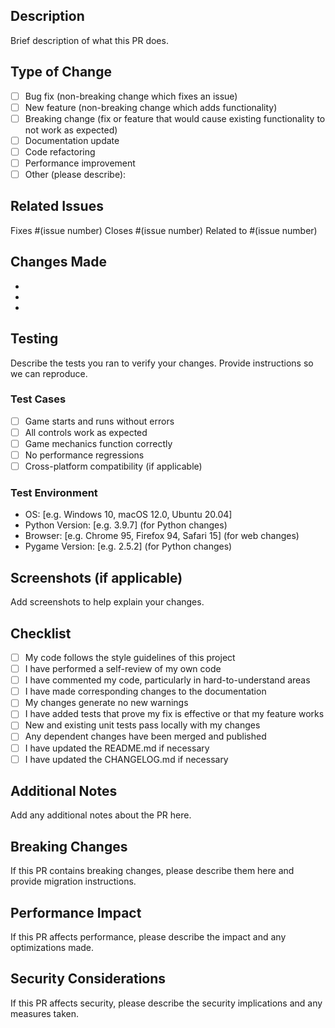 ## Description
Brief description of what this PR does.

## Type of Change
- [ ] Bug fix (non-breaking change which fixes an issue)
- [ ] New feature (non-breaking change which adds functionality)
- [ ] Breaking change (fix or feature that would cause existing functionality to not work as expected)
- [ ] Documentation update
- [ ] Code refactoring
- [ ] Performance improvement
- [ ] Other (please describe):

## Related Issues
Fixes #(issue number)
Closes #(issue number)
Related to #(issue number)

## Changes Made
- 
- 
- 

## Testing
Describe the tests you ran to verify your changes. Provide instructions so we can reproduce.

### Test Cases
- [ ] Game starts and runs without errors
- [ ] All controls work as expected
- [ ] Game mechanics function correctly
- [ ] No performance regressions
- [ ] Cross-platform compatibility (if applicable)

### Test Environment
- OS: [e.g. Windows 10, macOS 12.0, Ubuntu 20.04]
- Python Version: [e.g. 3.9.7] (for Python changes)
- Browser: [e.g. Chrome 95, Firefox 94, Safari 15] (for web changes)
- Pygame Version: [e.g. 2.5.2] (for Python changes)

## Screenshots (if applicable)
Add screenshots to help explain your changes.

## Checklist
- [ ] My code follows the style guidelines of this project
- [ ] I have performed a self-review of my own code
- [ ] I have commented my code, particularly in hard-to-understand areas
- [ ] I have made corresponding changes to the documentation
- [ ] My changes generate no new warnings
- [ ] I have added tests that prove my fix is effective or that my feature works
- [ ] New and existing unit tests pass locally with my changes
- [ ] Any dependent changes have been merged and published
- [ ] I have updated the README.md if necessary
- [ ] I have updated the CHANGELOG.md if necessary

## Additional Notes
Add any additional notes about the PR here.

## Breaking Changes
If this PR contains breaking changes, please describe them here and provide migration instructions.

## Performance Impact
If this PR affects performance, please describe the impact and any optimizations made.

## Security Considerations
If this PR affects security, please describe the security implications and any measures taken.
